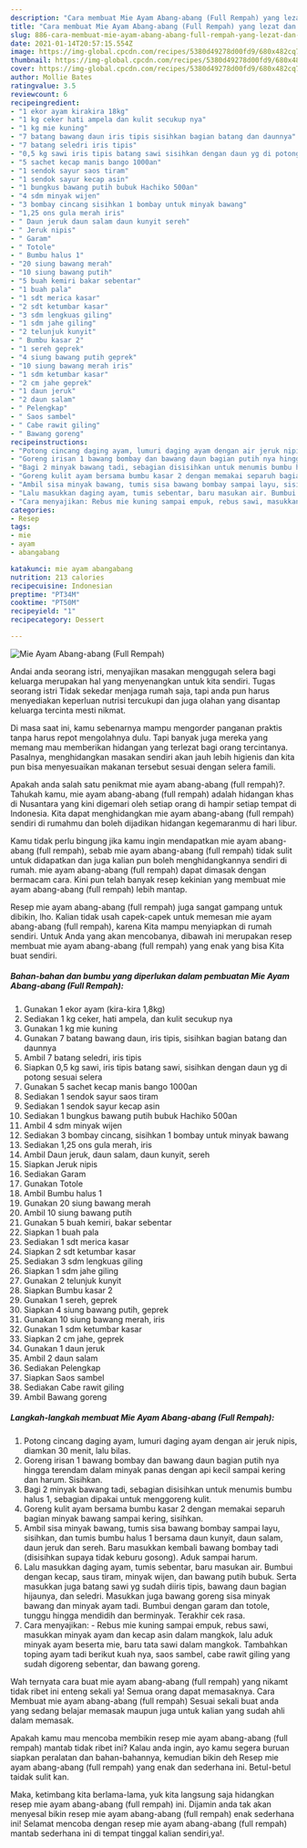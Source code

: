 ```yaml
---
description: "Cara membuat Mie Ayam Abang-abang (Full Rempah) yang lezat dan Mudah Dibuat"
title: "Cara membuat Mie Ayam Abang-abang (Full Rempah) yang lezat dan Mudah Dibuat"
slug: 886-cara-membuat-mie-ayam-abang-abang-full-rempah-yang-lezat-dan-mudah-dibuat
date: 2021-01-14T20:57:15.554Z
image: https://img-global.cpcdn.com/recipes/5380d49278d00fd9/680x482cq70/mie-ayam-abang-abang-full-rempah-foto-resep-utama.jpg
thumbnail: https://img-global.cpcdn.com/recipes/5380d49278d00fd9/680x482cq70/mie-ayam-abang-abang-full-rempah-foto-resep-utama.jpg
cover: https://img-global.cpcdn.com/recipes/5380d49278d00fd9/680x482cq70/mie-ayam-abang-abang-full-rempah-foto-resep-utama.jpg
author: Mollie Bates
ratingvalue: 3.5
reviewcount: 6
recipeingredient:
- "1 ekor ayam kirakira 18kg"
- "1 kg ceker hati ampela dan kulit secukup nya"
- "1 kg mie kuning"
- "7 batang bawang daun iris tipis sisihkan bagian batang dan daunnya"
- "7 batang seledri iris tipis"
- "0,5 kg sawi iris tipis batang sawi sisihkan dengan daun yg di potong sesuai selera"
- "5 sachet kecap manis bango 1000an"
- "1 sendok sayur saos tiram"
- "1 sendok sayur kecap asin"
- "1 bungkus bawang putih bubuk Hachiko 500an"
- "4 sdm minyak wijen"
- "3 bombay cincang sisihkan 1 bombay untuk minyak bawang"
- "1,25 ons gula merah iris"
- " Daun jeruk daun salam daun kunyit sereh"
- " Jeruk nipis"
- " Garam"
- " Totole"
- " Bumbu halus 1"
- "20 siung bawang merah"
- "10 siung bawang putih"
- "5 buah kemiri bakar sebentar"
- "1 buah pala"
- "1 sdt merica kasar"
- "2 sdt ketumbar kasar"
- "3 sdm lengkuas giling"
- "1 sdm jahe giling"
- "2 telunjuk kunyit"
- " Bumbu kasar 2"
- "1 sereh geprek"
- "4 siung bawang putih geprek"
- "10 siung bawang merah iris"
- "1 sdm ketumbar kasar"
- "2 cm jahe geprek"
- "1 daun jeruk"
- "2 daun salam"
- " Pelengkap"
- " Saos sambel"
- " Cabe rawit giling"
- " Bawang goreng"
recipeinstructions:
- "Potong cincang daging ayam, lumuri daging ayam dengan air jeruk nipis, diamkan 30 menit, lalu bilas."
- "Goreng irisan 1 bawang bombay dan bawang daun bagian putih nya hingga terendam dalam minyak panas dengan api kecil sampai kering dan harum. Sisihkan."
- "Bagi 2 minyak bawang tadi, sebagian disisihkan untuk menumis bumbu halus 1, sebagian dipakai untuk menggoreng kulit."
- "Goreng kulit ayam bersama bumbu kasar 2 dengan memakai separuh bagian minyak bawang sampai kering, sisihkan."
- "Ambil sisa minyak bawang, tumis sisa bawang bombay sampai layu, sisihkan, dan tumis bumbu halus 1 bersama daun kunyit, daun salam, daun jeruk dan sereh. Baru masukkan kembali bawang bombay tadi (disisihkan supaya tidak keburu gosong). Aduk sampai harum."
- "Lalu masukkan daging ayam, tumis sebentar, baru masukan air. Bumbui dengan kecap, saus tiram, minyak wijen, dan bawang putih bubuk. Serta masukkan juga batang sawi yg sudah diiris tipis, bawang daun bagian hijaunya, dan seledri. Masukkan juga bawang goreng sisa minyak bawang dan minyak ayam tadi. Bumbui dengan garam dan totole, tunggu hingga mendidih dan berminyak. Terakhir cek rasa."
- "Cara menyajikan: Rebus mie kuning sampai empuk, rebus sawi, masukkan minyak ayam dan kecap asin dalam mangkok, lalu aduk minyak ayam beserta mie, baru tata sawi dalam mangkok. Tambahkan toping ayam tadi berikut kuah nya, saos sambel, cabe rawit giling yang sudah digoreng sebentar, dan bawang goreng."
categories:
- Resep
tags:
- mie
- ayam
- abangabang

katakunci: mie ayam abangabang 
nutrition: 213 calories
recipecuisine: Indonesian
preptime: "PT34M"
cooktime: "PT50M"
recipeyield: "1"
recipecategory: Dessert

---
```



![Mie Ayam Abang-abang (Full Rempah)](https://img-global.cpcdn.com/recipes/5380d49278d00fd9/680x482cq70/mie-ayam-abang-abang-full-rempah-foto-resep-utama.jpg)

Andai anda seorang istri, menyajikan masakan menggugah selera bagi keluarga merupakan hal yang menyenangkan untuk kita sendiri. Tugas seorang istri Tidak sekedar menjaga rumah saja, tapi anda pun harus menyediakan keperluan nutrisi tercukupi dan juga olahan yang disantap keluarga tercinta mesti nikmat.

Di masa  saat ini, kamu sebenarnya mampu mengorder panganan praktis tanpa harus repot mengolahnya dulu. Tapi banyak juga mereka yang memang mau memberikan hidangan yang terlezat bagi orang tercintanya. Pasalnya, menghidangkan masakan sendiri akan jauh lebih higienis dan kita pun bisa menyesuaikan makanan tersebut sesuai dengan selera famili. 



Apakah anda salah satu penikmat mie ayam abang-abang (full rempah)?. Tahukah kamu, mie ayam abang-abang (full rempah) adalah hidangan khas di Nusantara yang kini digemari oleh setiap orang di hampir setiap tempat di Indonesia. Kita dapat menghidangkan mie ayam abang-abang (full rempah) sendiri di rumahmu dan boleh dijadikan hidangan kegemaranmu di hari libur.

Kamu tidak perlu bingung jika kamu ingin mendapatkan mie ayam abang-abang (full rempah), sebab mie ayam abang-abang (full rempah) tidak sulit untuk didapatkan dan juga kalian pun boleh menghidangkannya sendiri di rumah. mie ayam abang-abang (full rempah) dapat dimasak dengan bermacam cara. Kini pun telah banyak resep kekinian yang membuat mie ayam abang-abang (full rempah) lebih mantap.

Resep mie ayam abang-abang (full rempah) juga sangat gampang untuk dibikin, lho. Kalian tidak usah capek-capek untuk memesan mie ayam abang-abang (full rempah), karena Kita mampu menyiapkan di rumah sendiri. Untuk Anda yang akan mencobanya, dibawah ini merupakan resep membuat mie ayam abang-abang (full rempah) yang enak yang bisa Kita buat sendiri.

<!--inarticleads1-->

##### Bahan-bahan dan bumbu yang diperlukan dalam pembuatan Mie Ayam Abang-abang (Full Rempah):

1. Gunakan 1 ekor ayam (kira-kira 1,8kg)
1. Sediakan 1 kg ceker, hati ampela, dan kulit secukup nya
1. Gunakan 1 kg mie kuning
1. Gunakan 7 batang bawang daun, iris tipis, sisihkan bagian batang dan daunnya
1. Ambil 7 batang seledri, iris tipis
1. Siapkan 0,5 kg sawi, iris tipis batang sawi, sisihkan dengan daun yg di potong sesuai selera
1. Gunakan 5 sachet kecap manis bango 1000an
1. Sediakan 1 sendok sayur saos tiram
1. Sediakan 1 sendok sayur kecap asin
1. Sediakan 1 bungkus bawang putih bubuk Hachiko 500an
1. Ambil 4 sdm minyak wijen
1. Sediakan 3 bombay cincang, sisihkan 1 bombay untuk minyak bawang
1. Sediakan 1,25 ons gula merah, iris
1. Ambil  Daun jeruk, daun salam, daun kunyit, sereh
1. Siapkan  Jeruk nipis
1. Sediakan  Garam
1. Gunakan  Totole
1. Ambil  Bumbu halus 1
1. Gunakan 20 siung bawang merah
1. Ambil 10 siung bawang putih
1. Gunakan 5 buah kemiri, bakar sebentar
1. Siapkan 1 buah pala
1. Sediakan 1 sdt merica kasar
1. Siapkan 2 sdt ketumbar kasar
1. Sediakan 3 sdm lengkuas giling
1. Siapkan 1 sdm jahe giling
1. Gunakan 2 telunjuk kunyit
1. Siapkan  Bumbu kasar 2
1. Gunakan 1 sereh, geprek
1. Siapkan 4 siung bawang putih, geprek
1. Gunakan 10 siung bawang merah, iris
1. Gunakan 1 sdm ketumbar kasar
1. Siapkan 2 cm jahe, geprek
1. Gunakan 1 daun jeruk
1. Ambil 2 daun salam
1. Sediakan  Pelengkap
1. Siapkan  Saos sambel
1. Sediakan  Cabe rawit giling
1. Ambil  Bawang goreng




<!--inarticleads2-->

##### Langkah-langkah membuat Mie Ayam Abang-abang (Full Rempah):

1. Potong cincang daging ayam, lumuri daging ayam dengan air jeruk nipis, diamkan 30 menit, lalu bilas.
1. Goreng irisan 1 bawang bombay dan bawang daun bagian putih nya hingga terendam dalam minyak panas dengan api kecil sampai kering dan harum. Sisihkan.
1. Bagi 2 minyak bawang tadi, sebagian disisihkan untuk menumis bumbu halus 1, sebagian dipakai untuk menggoreng kulit.
1. Goreng kulit ayam bersama bumbu kasar 2 dengan memakai separuh bagian minyak bawang sampai kering, sisihkan.
1. Ambil sisa minyak bawang, tumis sisa bawang bombay sampai layu, sisihkan, dan tumis bumbu halus 1 bersama daun kunyit, daun salam, daun jeruk dan sereh. Baru masukkan kembali bawang bombay tadi (disisihkan supaya tidak keburu gosong). Aduk sampai harum.
1. Lalu masukkan daging ayam, tumis sebentar, baru masukan air. Bumbui dengan kecap, saus tiram, minyak wijen, dan bawang putih bubuk. Serta masukkan juga batang sawi yg sudah diiris tipis, bawang daun bagian hijaunya, dan seledri. Masukkan juga bawang goreng sisa minyak bawang dan minyak ayam tadi. Bumbui dengan garam dan totole, tunggu hingga mendidih dan berminyak. Terakhir cek rasa.
1. Cara menyajikan: - Rebus mie kuning sampai empuk, rebus sawi, masukkan minyak ayam dan kecap asin dalam mangkok, lalu aduk minyak ayam beserta mie, baru tata sawi dalam mangkok. Tambahkan toping ayam tadi berikut kuah nya, saos sambel, cabe rawit giling yang sudah digoreng sebentar, dan bawang goreng.




Wah ternyata cara buat mie ayam abang-abang (full rempah) yang nikamt tidak ribet ini enteng sekali ya! Semua orang dapat memasaknya. Cara Membuat mie ayam abang-abang (full rempah) Sesuai sekali buat anda yang sedang belajar memasak maupun juga untuk kalian yang sudah ahli dalam memasak.

Apakah kamu mau mencoba membikin resep mie ayam abang-abang (full rempah) mantab tidak ribet ini? Kalau anda ingin, ayo kamu segera buruan siapkan peralatan dan bahan-bahannya, kemudian bikin deh Resep mie ayam abang-abang (full rempah) yang enak dan sederhana ini. Betul-betul taidak sulit kan. 

Maka, ketimbang kita berlama-lama, yuk kita langsung saja hidangkan resep mie ayam abang-abang (full rempah) ini. Dijamin anda tak akan menyesal bikin resep mie ayam abang-abang (full rempah) enak sederhana ini! Selamat mencoba dengan resep mie ayam abang-abang (full rempah) mantab sederhana ini di tempat tinggal kalian sendiri,ya!.

